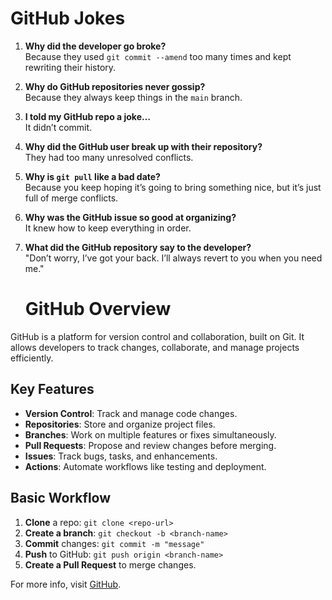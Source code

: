 # GitHub Jokes

1. **Why did the developer go broke?**  
   Because they used `git commit --amend` too many times and kept rewriting their history.

2. **Why do GitHub repositories never gossip?**  
   Because they always keep things in the `main` branch.

3. **I told my GitHub repo a joke…**  
   It didn’t commit.

4. **Why did the GitHub user break up with their repository?**  
   They had too many unresolved conflicts.

5. **Why is `git pull` like a bad date?**  
   Because you keep hoping it’s going to bring something nice, but it’s just full of merge conflicts.

6. **Why was the GitHub issue so good at organizing?**  
   It knew how to keep everything in order.

7. **What did the GitHub repository say to the developer?**  
   "Don’t worry, I’ve got your back. I’ll always revert to you when you need me."


   # GitHub Overview

GitHub is a platform for version control and collaboration, built on Git. It allows developers to track changes, collaborate, and manage projects efficiently.

## Key Features
- **Version Control**: Track and manage code changes.
- **Repositories**: Store and organize project files.
- **Branches**: Work on multiple features or fixes simultaneously.
- **Pull Requests**: Propose and review changes before merging.
- **Issues**: Track bugs, tasks, and enhancements.
- **Actions**: Automate workflows like testing and deployment.

## Basic Workflow
1. **Clone** a repo: `git clone <repo-url>`
2. **Create a branch**: `git checkout -b <branch-name>`
3. **Commit** changes: `git commit -m "message"`
4. **Push** to GitHub: `git push origin <branch-name>`
5. **Create a Pull Request** to merge changes.

For more info, visit [GitHub](https://github.com).

